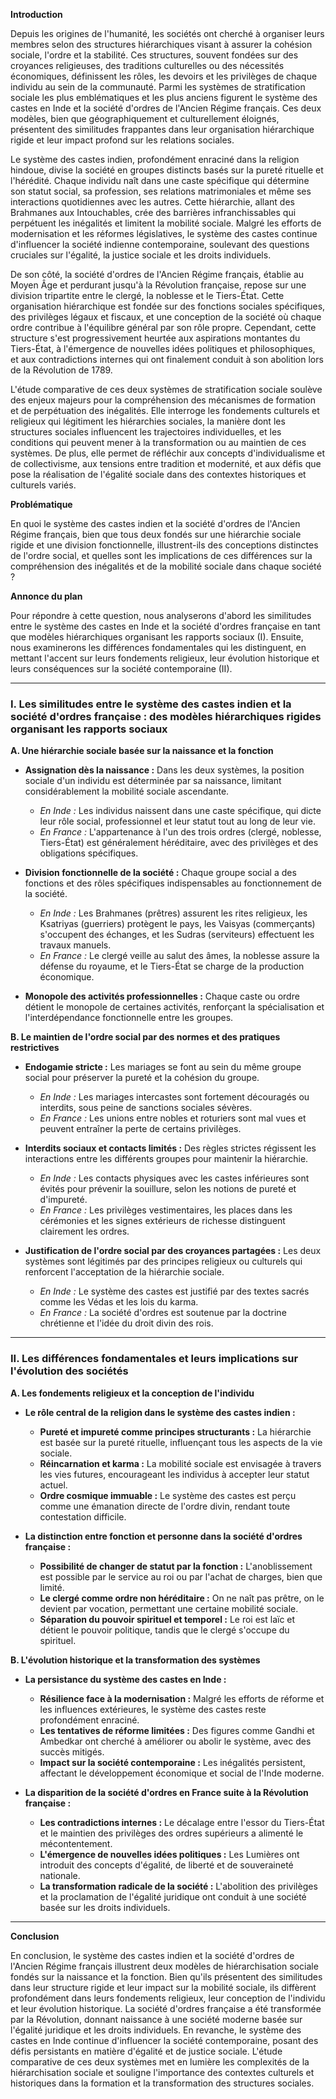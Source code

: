 **Introduction**

Depuis les origines de l'humanité, les sociétés ont cherché à organiser leurs membres selon des structures hiérarchiques visant à assurer la cohésion sociale, l'ordre et la stabilité. Ces structures, souvent fondées sur des croyances religieuses, des traditions culturelles ou des nécessités économiques, définissent les rôles, les devoirs et les privilèges de chaque individu au sein de la communauté. Parmi les systèmes de stratification sociale les plus emblématiques et les plus anciens figurent le système des castes en Inde et la société d'ordres de l'Ancien Régime français. Ces deux modèles, bien que géographiquement et culturellement éloignés, présentent des similitudes frappantes dans leur organisation hiérarchique rigide et leur impact profond sur les relations sociales.

Le système des castes indien, profondément enraciné dans la religion hindoue, divise la société en groupes distincts basés sur la pureté rituelle et l'hérédité. Chaque individu naît dans une caste spécifique qui détermine son statut social, sa profession, ses relations matrimoniales et même ses interactions quotidiennes avec les autres. Cette hiérarchie, allant des Brahmanes aux Intouchables, crée des barrières infranchissables qui perpétuent les inégalités et limitent la mobilité sociale. Malgré les efforts de modernisation et les réformes législatives, le système des castes continue d'influencer la société indienne contemporaine, soulevant des questions cruciales sur l'égalité, la justice sociale et les droits individuels.

De son côté, la société d'ordres de l'Ancien Régime français, établie au Moyen Âge et perdurant jusqu'à la Révolution française, repose sur une division tripartite entre le clergé, la noblesse et le Tiers-État. Cette organisation hiérarchique est fondée sur des fonctions sociales spécifiques, des privilèges légaux et fiscaux, et une conception de la société où chaque ordre contribue à l'équilibre général par son rôle propre. Cependant, cette structure s'est progressivement heurtée aux aspirations montantes du Tiers-État, à l'émergence de nouvelles idées politiques et philosophiques, et aux contradictions internes qui ont finalement conduit à son abolition lors de la Révolution de 1789.

L'étude comparative de ces deux systèmes de stratification sociale soulève des enjeux majeurs pour la compréhension des mécanismes de formation et de perpétuation des inégalités. Elle interroge les fondements culturels et religieux qui légitiment les hiérarchies sociales, la manière dont les structures sociales influencent les trajectoires individuelles, et les conditions qui peuvent mener à la transformation ou au maintien de ces systèmes. De plus, elle permet de réfléchir aux concepts d'individualisme et de collectivisme, aux tensions entre tradition et modernité, et aux défis que pose la réalisation de l'égalité sociale dans des contextes historiques et culturels variés.

**Problématique**

En quoi le système des castes indien et la société d'ordres de l'Ancien Régime français, bien que tous deux fondés sur une hiérarchie sociale rigide et une division fonctionnelle, illustrent-ils des conceptions distinctes de l'ordre social, et quelles sont les implications de ces différences sur la compréhension des inégalités et de la mobilité sociale dans chaque société ?

**Annonce du plan**

Pour répondre à cette question, nous analyserons d'abord les similitudes entre le système des castes en Inde et la société d'ordres française en tant que modèles hiérarchiques organisant les rapports sociaux (I). Ensuite, nous examinerons les différences fondamentales qui les distinguent, en mettant l'accent sur leurs fondements religieux, leur évolution historique et leurs conséquences sur la société contemporaine (II).

---

### **I. Les similitudes entre le système des castes indien et la société d'ordres française : des modèles hiérarchiques rigides organisant les rapports sociaux**

**A. Une hiérarchie sociale basée sur la naissance et la fonction**

- **Assignation dès la naissance :** Dans les deux systèmes, la position sociale d'un individu est déterminée par sa naissance, limitant considérablement la mobilité sociale ascendante.
  - *En Inde :* Les individus naissent dans une caste spécifique, qui dicte leur rôle social, professionnel et leur statut tout au long de leur vie.
  - *En France :* L'appartenance à l'un des trois ordres (clergé, noblesse, Tiers-État) est généralement héréditaire, avec des privilèges et des obligations spécifiques.

- **Division fonctionnelle de la société :** Chaque groupe social a des fonctions et des rôles spécifiques indispensables au fonctionnement de la société.
  - *En Inde :* Les Brahmanes (prêtres) assurent les rites religieux, les Ksatriyas (guerriers) protègent le pays, les Vaisyas (commerçants) s'occupent des échanges, et les Sudras (serviteurs) effectuent les travaux manuels.
  - *En France :* Le clergé veille au salut des âmes, la noblesse assure la défense du royaume, et le Tiers-État se charge de la production économique.

- **Monopole des activités professionnelles :** Chaque caste ou ordre détient le monopole de certaines activités, renforçant la spécialisation et l'interdépendance fonctionnelle entre les groupes.

**B. Le maintien de l'ordre social par des normes et des pratiques restrictives**

- **Endogamie stricte :** Les mariages se font au sein du même groupe social pour préserver la pureté et la cohésion du groupe.
  - *En Inde :* Les mariages intercastes sont fortement découragés ou interdits, sous peine de sanctions sociales sévères.
  - *En France :* Les unions entre nobles et roturiers sont mal vues et peuvent entraîner la perte de certains privilèges.

- **Interdits sociaux et contacts limités :** Des règles strictes régissent les interactions entre les différents groupes pour maintenir la hiérarchie.
  - *En Inde :* Les contacts physiques avec les castes inférieures sont évités pour prévenir la souillure, selon les notions de pureté et d'impureté.
  - *En France :* Les privilèges vestimentaires, les places dans les cérémonies et les signes extérieurs de richesse distinguent clairement les ordres.

- **Justification de l'ordre social par des croyances partagées :** Les deux systèmes sont légitimés par des principes religieux ou culturels qui renforcent l'acceptation de la hiérarchie sociale.
  - *En Inde :* Le système des castes est justifié par des textes sacrés comme les Védas et les lois du karma.
  - *En France :* La société d'ordres est soutenue par la doctrine chrétienne et l'idée du droit divin des rois.

---

### **II. Les différences fondamentales et leurs implications sur l'évolution des sociétés**

**A. Les fondements religieux et la conception de l'individu**

- **Le rôle central de la religion dans le système des castes indien :**
  - **Pureté et impureté comme principes structurants :** La hiérarchie est basée sur la pureté rituelle, influençant tous les aspects de la vie sociale.
  - **Réincarnation et karma :** La mobilité sociale est envisagée à travers les vies futures, encourageant les individus à accepter leur statut actuel.
  - **Ordre cosmique immuable :** Le système des castes est perçu comme une émanation directe de l'ordre divin, rendant toute contestation difficile.

- **La distinction entre fonction et personne dans la société d'ordres française :**
  - **Possibilité de changer de statut par la fonction :** L'anoblissement est possible par le service au roi ou par l'achat de charges, bien que limité.
  - **Le clergé comme ordre non héréditaire :** On ne naît pas prêtre, on le devient par vocation, permettant une certaine mobilité sociale.
  - **Séparation du pouvoir spirituel et temporel :** Le roi est laïc et détient le pouvoir politique, tandis que le clergé s'occupe du spirituel.

**B. L'évolution historique et la transformation des systèmes**

- **La persistance du système des castes en Inde :**
  - **Résilience face à la modernisation :** Malgré les efforts de réforme et les influences extérieures, le système des castes reste profondément enraciné.
  - **Les tentatives de réforme limitées :** Des figures comme Gandhi et Ambedkar ont cherché à améliorer ou abolir le système, avec des succès mitigés.
  - **Impact sur la société contemporaine :** Les inégalités persistent, affectant le développement économique et social de l'Inde moderne.

- **La disparition de la société d'ordres en France suite à la Révolution française :**
  - **Les contradictions internes :** Le décalage entre l'essor du Tiers-État et le maintien des privilèges des ordres supérieurs a alimenté le mécontentement.
  - **L'émergence de nouvelles idées politiques :** Les Lumières ont introduit des concepts d'égalité, de liberté et de souveraineté nationale.
  - **La transformation radicale de la société :** L'abolition des privilèges et la proclamation de l'égalité juridique ont conduit à une société basée sur les droits individuels.

---

**Conclusion**

En conclusion, le système des castes indien et la société d'ordres de l'Ancien Régime français illustrent deux modèles de hiérarchisation sociale fondés sur la naissance et la fonction. Bien qu'ils présentent des similitudes dans leur structure rigide et leur impact sur la mobilité sociale, ils diffèrent profondément dans leurs fondements religieux, leur conception de l'individu et leur évolution historique. La société d'ordres française a été transformée par la Révolution, donnant naissance à une société moderne basée sur l'égalité juridique et les droits individuels. En revanche, le système des castes en Inde continue d'influencer la société contemporaine, posant des défis persistants en matière d'égalité et de justice sociale. L'étude comparative de ces deux systèmes met en lumière les complexités de la hiérarchisation sociale et souligne l'importance des contextes culturels et historiques dans la formation et la transformation des structures sociales.